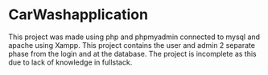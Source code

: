 # CarWashapplication
This project was made using php and phpmyadmin connected to mysql and apache using Xampp. This project contains the user and admin 2 separate phase from the login and at the database. The project is incomplete as this due to lack of knowledge in fullstack. 
